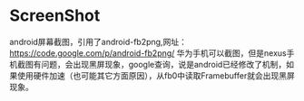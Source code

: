 ScreenShot
==========

android屏幕截图，引用了android-fb2png,网址：https://code.google.com/p/android-fb2png/
华为手机可以截图，但是nexus手机截图有问题，会出现黑屏现象，google查询，说是android已经修改了机制，如果使用硬件加速（也可能其它方面原因），从fb0中读取Framebuffer就会出现黑屏现象。
